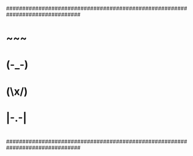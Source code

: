 ###############################################################################
#                                                                             #
#                                  ~~~                                        #
#                                 (-_-)                                       #
#                                 (\x/)                                       #
#                                 |-.-|                                       #
#                                                                             #
###############################################################################
